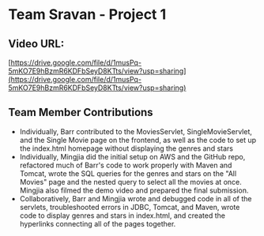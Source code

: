 # Team Sravan - Project 1

## Video URL:

[https://drive.google.com/file/d/1musPq-5mKO7E9hBzmR6KDFbSeyD8KTts/view?usp=sharing](https://drive.google.com/file/d/1musPq-5mKO7E9hBzmR6KDFbSeyD8KTts/view?usp=sharing)

## Team Member Contributions
- Individually, Barr contributed to the MoviesServlet, SingleMovieServlet, and the Single Movie page on the frontend, as well as the code to set up the index.html homepage without displaying the genres and stars
- Individually, Mingjia did the initial setup on AWS and the GitHub repo, refactored much of Barr's code to work properly with Maven and Tomcat, wrote the SQL queries for the genres and stars on the "All Movies" page and the nested query to select all the movies at once. Mingjia also filmed the demo video and prepared the final submission.
- Collaboratively, Barr and Mingjia wrote and debugged code in all of the servlets, troubleshooted errors in JDBC, Tomcat, and Maven, wrote code to display genres and stars in index.html, and created the hyperlinks connecting all of the pages together. 
